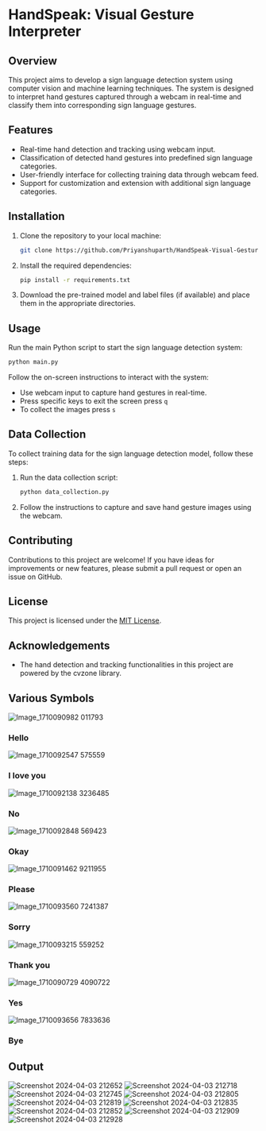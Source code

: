 # HandSpeak: Visual Gesture Interpreter

## Overview
This project aims to develop a sign language detection system using computer vision and machine learning techniques. The system is designed to interpret hand gestures captured through a webcam in real-time and classify them into corresponding sign language gestures.

## Features
- Real-time hand detection and tracking using webcam input.
- Classification of detected hand gestures into predefined sign language categories.
- User-friendly interface for collecting training data through webcam feed.
- Support for customization and extension with additional sign language categories.

## Installation
1. Clone the repository to your local machine:
   ```bash
   git clone https://github.com/Priyanshuparth/HandSpeak-Visual-Gesture-Interpreter
   ```
2. Install the required dependencies:
   ```bash
   pip install -r requirements.txt
   ```
3. Download the pre-trained model and label files (if available) and place them in the appropriate directories.

## Usage
Run the main Python script to start the sign language detection system:
   ```bash
   python main.py
   ```
Follow the on-screen instructions to interact with the system:
- Use webcam input to capture hand gestures in real-time.
- Press specific keys to exit the screen press <code>q</code>
- To collect the images press <code>s</code>

## Data Collection
To collect training data for the sign language detection model, follow these steps:
1. Run the data collection script:
   ```bash
   python data_collection.py
   ```
2. Follow the instructions to capture and save hand gesture images using the webcam.

## Contributing
Contributions to this project are welcome! If you have ideas for improvements or new features, please submit a pull request or open an issue on GitHub.

## License
This project is licensed under the [MIT License](LICENSE).

## Acknowledgements
- The hand detection and tracking functionalities in this project are powered by the cvzone library.

## Various Symbols

![Image_1710090982 011793](https://github.com/Priyanshuparth/Sign-Language-detection/assets/73892924/b45e5f0b-661f-40d7-9241-3af7c5312b91) <h3> Hello </h3>
![Image_1710092547 575559](https://github.com/Priyanshuparth/Sign-Language-detection/assets/73892924/b00444c1-d07f-4c00-a540-70f41a3cb71f) <h3> I love you </h3>
![Image_1710092138 3236485](https://github.com/Priyanshuparth/Sign-Language-detection/assets/73892924/738a3111-2423-422e-a634-34cf97863328)  <h3> No </h3>
![Image_1710092848 569423](https://github.com/Priyanshuparth/Sign-Language-detection/assets/73892924/abe9ca6b-b1d8-446d-bd69-2ce4553a9c68)  <h3> Okay </h3>
![Image_1710091462 9211955](https://github.com/Priyanshuparth/Sign-Language-detection/assets/73892924/ad533438-4962-4af6-ab8c-a6dd357868fa)  <h3> Please </h3>
![Image_1710093560 7241387](https://github.com/Priyanshuparth/Sign-Language-detection/assets/73892924/a7d1997a-5508-422f-a915-0bd15b49fe87)  <h3> Sorry </h3>
![Image_1710093215 559252](https://github.com/Priyanshuparth/Sign-Language-detection/assets/73892924/4f516f2d-4329-434a-ae6f-463ac3713195)  <h3> Thank you </h3>
![Image_1710090729 4090722](https://github.com/Priyanshuparth/Sign-Language-detection/assets/73892924/a5d8b077-121e-476a-9655-c4f2e2af941a)  <h3> Yes </h3>
![Image_1710093656 7833636](https://github.com/Priyanshuparth/Sign-Language-detection/assets/73892924/a28613f3-3d0e-491d-9535-11f023b680e1) <h3> Bye </h3>

## Output 

![Screenshot 2024-04-03 212652](https://github.com/Priyanshuparth/Sign-Language-detection/assets/73892924/da758636-9e44-4bb6-8680-661415318ca3)
![Screenshot 2024-04-03 212718](https://github.com/Priyanshuparth/Sign-Language-detection/assets/73892924/c43ca35a-c90b-409f-9384-388e2b40602e)
![Screenshot 2024-04-03 212745](https://github.com/Priyanshuparth/Sign-Language-detection/assets/73892924/3b276b73-b231-49d0-a01e-22136cb7120c)
![Screenshot 2024-04-03 212805](https://github.com/Priyanshuparth/Sign-Language-detection/assets/73892924/20f428cb-b9be-4932-86d2-7b88f3e9cbcc)
![Screenshot 2024-04-03 212819](https://github.com/Priyanshuparth/Sign-Language-detection/assets/73892924/6673609e-924b-4a69-980f-48c7d946bb36)
![Screenshot 2024-04-03 212835](https://github.com/Priyanshuparth/Sign-Language-detection/assets/73892924/1cc7aebb-aa97-4a72-bd43-5e8e672f6681)
![Screenshot 2024-04-03 212852](https://github.com/Priyanshuparth/Sign-Language-detection/assets/73892924/82855215-0c64-4b8a-9b04-f759ab7d097c)
![Screenshot 2024-04-03 212909](https://github.com/Priyanshuparth/Sign-Language-detection/assets/73892924/75adba90-1f42-4f88-ad0a-ceb5c6929dd5)
![Screenshot 2024-04-03 212928](https://github.com/Priyanshuparth/Sign-Language-detection/assets/73892924/ccb5479d-e16b-4e4e-aeb7-e2f874901af4)
